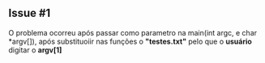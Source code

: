 ## Issue #1

O problema ocorreu após passar como parametro na main(int argc, e char *argv[]), após  substituoiir nas funções o **"testes.txt"** pelo que o **usuário** digitar o **argv[1]**
